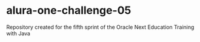 # alura-one-challenge-05

Repository created for the fifth sprint of the Oracle Next Education Training with Java
